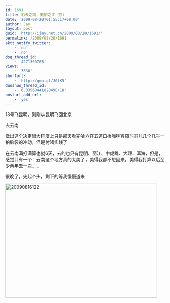 ```yaml
---
id: 1691
title: 彩云之南，美丽之江（序）
date: '2009-08-20T01:55:17+08:00'
author: Jay
layout: post
guid: 'http://ijay.net.cn/2009/08/20/1691/'
permalink: /2009/08/20/1691
aktt_notify_twitter:
    - 'no'
    - 'no'
dsq_thread_id:
    - '4271360785'
views:
    - '3330'
shorturl:
    - 'http://goo.gl/J0tK5'
duoshuo_thread_id:
    - '6.3356044182049E+18'
posturl_add_url:
    - 'yes'
---
```


13号飞昆明，刚刚从昆明飞回北京

去云南

做出这个决定很大程度上只是那天看完哈六在五道口桥咖啡宵夜时哥儿几个几乎一拍脑袋的冲动，但是付诸实践了

在云南满打满算也就6天，去的也只有昆明、丽江、中虎跳、大理、洱海，但是，感觉只有一个：云南这个地方真的太美了，美得我都不想回来，美得我打算以后至少两年去一次……

很晚了，先起个头，剩下的等我慢慢道来

<a href="http://jayxu.com/log/wp-content/uploads/2009/08/20090816122.jpg"><img class="alignnone size-medium wp-image-1693" title="20090816122" src="http://jayxu.com/log/wp-content/uploads/2009/08/20090816122.jpg" alt="20090816122" width="480" height="360" /></a>
